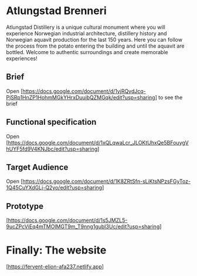# Atlungstad Brenneri

Atlungstad Distillery is a unique cultural monument where you will experience Norwegian industrial architecture, distillery history and Norwegian aquavit production for the last 150 years. Here you can follow the process from the potato entering the building and until the aquavit are bottled. Welcome to authentic surroundings and create memorable experiences!

## Brief

Open [https://docs.google.com/document/d/1yjRQydJcq-PjSRp1HnZP1HohmMGkYHrxDuuibQZMGqk/edit?usp=sharing] to see the brief

## Functional specification

Open [https://docs.google.com/document/d/1xQLqwaLcr_JLOKtUhxQe5BFouygVhUYF5fd9V4KNJbc/edit?usp=sharing]

## Target Audience

Open [https://docs.google.com/document/d/1K8ZRtSfn-sLiKtsNPzsFGyToz-1Q45CuYXdGLj-Q2yo/edit?usp=sharing]

## Prototype

[https://docs.google.com/document/d/1s5JMZL5-9ucZPcViEq4mTMOlMGT9m_T9nng1gubI3Uc/edit?usp=sharing]

# Finally: The website

[https://fervent-elion-afa237.netlify.app]
